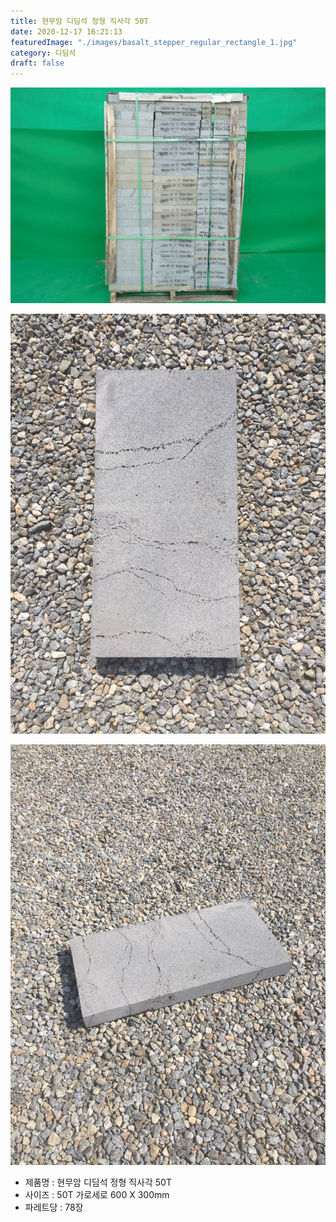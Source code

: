 ```yaml
---
title: 현무암 디딤석 정형 직사각 50T
date: 2020-12-17 16:21:13
featuredImage: "./images/basalt_stepper_regular_rectangle_1.jpg"
category: 디딤석
draft: false
---
```


![현무암 디딤석 정형 직사각 50T](./images/basalt_stepper_regular_rectangle_1.jpg)

![현무암 디딤석 정형 직사각 50T](./images/basalt_stepper_regular_rectangle_2.jpg)

![현무암 디딤석 정형 직사각 50T](./images/basalt_stepper_regular_rectangle_3.jpg)

- 제품명 : 현무암 디딤석 정형 직사각 50T
- 사이즈 : 50T 가로세로 600 X 300mm
- 파레트당 : 78장

